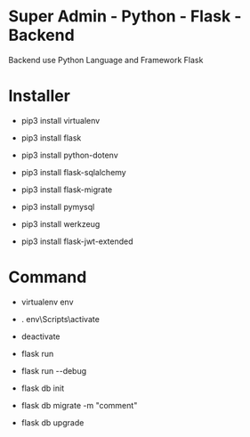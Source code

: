 # Super Admin - Python - Flask - Backend
Backend use Python Language and Framework Flask

# Installer
<!-- Install Virtual Env  -->
- pip3 install virtualenv
<!-- Install Framework Flask  -->
- pip3 install flask
<!-- Install python-dotenv  -->
- pip3 install python-dotenv
<!-- Install flask-sqlalchemy -->
- pip3 install flask-sqlalchemy
<!-- Install flask-migrate -->
- pip3 install flask-migrate
<!-- Install pymysql -->
- pip3 install pymysql
<!-- Install werkzeug password hash -->
- pip3 install werkzeug
<!-- Install Flask JWT -->
- pip3 install flask-jwt-extended

# Command
<!-- Create Virtual Env  -->
- virtualenv env
<!-- Activate Virtual Env on Windows -->
- . env\Scripts\activate
<!-- Deactivate Virtual Env on Windows -->
- deactivate
<!-- Flask Run -->
- flask run
<!-- Flask Run Debug Mode On -->
- flask run --debug
<!-- Init pymysql -->
- flask db init
<!-- Migrate pymysql -->
- flask db migrate -m "comment"
<!-- Upgrade pymysql -->
- flask db upgrade
